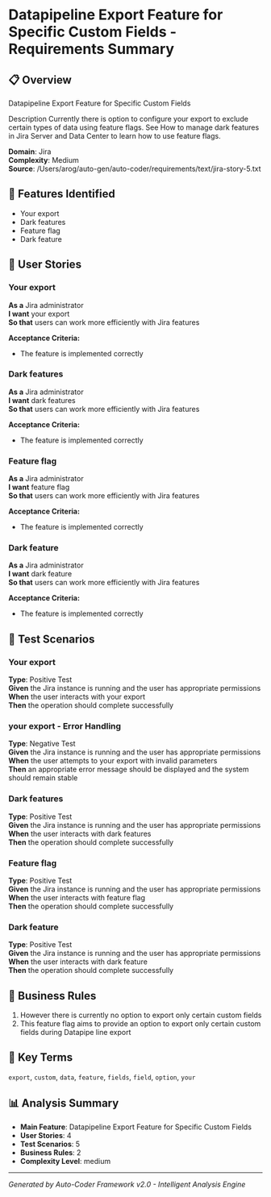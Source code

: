 # Datapipeline Export Feature for Specific Custom Fields - Requirements Summary

## 📋 Overview
Datapipeline Export Feature for Specific Custom Fields


Description
Currently there is option to configure your export to exclude certain types of data using feature flags.  See How to manage dark features in Jira Server and Data Center to learn how to use feature flags.

**Domain**: Jira  
**Complexity**: Medium  
**Source**: /Users/arog/auto-gen/auto-coder/requirements/text/jira-story-5.txt  

## 🎯 Features Identified
- Your export
- Dark features
- Feature flag
- Dark feature

## 👥 User Stories
### Your export
**As a** Jira administrator  
**I want** your export  
**So that** users can work more efficiently with Jira features

**Acceptance Criteria:**
- The feature is implemented correctly

### Dark features
**As a** Jira administrator  
**I want** dark features  
**So that** users can work more efficiently with Jira features

**Acceptance Criteria:**
- The feature is implemented correctly

### Feature flag
**As a** Jira administrator  
**I want** feature flag  
**So that** users can work more efficiently with Jira features

**Acceptance Criteria:**
- The feature is implemented correctly

### Dark feature
**As a** Jira administrator  
**I want** dark feature  
**So that** users can work more efficiently with Jira features

**Acceptance Criteria:**
- The feature is implemented correctly


## 🧪 Test Scenarios
### Your export
**Type**: Positive Test  
**Given** the Jira instance is running and the user has appropriate permissions  
**When** the user interacts with your export  
**Then** the operation should complete successfully

### your export - Error Handling
**Type**: Negative Test  
**Given** the Jira instance is running and the user has appropriate permissions  
**When** the user attempts to your export with invalid parameters  
**Then** an appropriate error message should be displayed and the system should remain stable

### Dark features
**Type**: Positive Test  
**Given** the Jira instance is running and the user has appropriate permissions  
**When** the user interacts with dark features  
**Then** the operation should complete successfully

### Feature flag
**Type**: Positive Test  
**Given** the Jira instance is running and the user has appropriate permissions  
**When** the user interacts with feature flag  
**Then** the operation should complete successfully

### Dark feature
**Type**: Positive Test  
**Given** the Jira instance is running and the user has appropriate permissions  
**When** the user interacts with dark feature  
**Then** the operation should complete successfully


## 📜 Business Rules
1. However there is currently no option to export only certain custom fields
2. This feature flag aims to provide an option to export only certain custom fields during Datapipe line export

## 🔑 Key Terms
`export`, `custom`, `data`, `feature`, `fields`, `field`, `option`, `your`

## 📊 Analysis Summary
- **Main Feature**: Datapipeline Export Feature for Specific Custom Fields
- **User Stories**: 4
- **Test Scenarios**: 5
- **Business Rules**: 2
- **Complexity Level**: medium

---
*Generated by Auto-Coder Framework v2.0 - Intelligent Analysis Engine*
